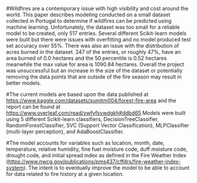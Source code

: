 #Wildfires are a contemporary issue with high visibility and cost around the world. This paper describes modeling conducted on a small dataset collected in Portugal to determine if wildfires can be predicted using machine learning. Unfortunately, the dataset was too small for a reliable model to be created, only 517 entries. Several different Scikit-learn models were built but there were issues with overfitting and no model produced test set accuracy over 55\%. There was also an issue with the distribution of acres burned in the dataset. 247 of the entries, or roughly 47\%, have an area burned of 0.0 hectares and the 50 percentile is 0.52 hectares meanwhile the max value for area is 1090.84 hectares. Overall the project was unsuccessful but an increase in the size of the dataset or potentially removing the data points that are outside of the fire season may result in better models.

#The current models are based upon the data published at https://www.kaggle.com/datasets/sumitm004/forest-fire-area and the report can be found at https://www.overleaf.com/read/ywfyfsvwdgkh#ddbd65
Models were built using 5 different Scikit-learn classifiers, DecisionTreeClassifier, RandomForestClassifier, SVC (Support Vector Classification), MLPClassifier (multi-layer perception), and AdaBoostClassifier.

#The model accounts for variables such as location, month, date, temperature, relative humidity, fine fuel moisture code, duff moisture code, drought code, and initial spread index as defined in the Fire Weather Index (https://www.nwcg.gov/publications/pms437/cffdrs/fire-weather-index-system). The intent is to eventually improve the model to be able to account for data related to fire history at a given location.
